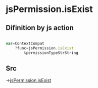 # jsPermission.isExist

## Difinition by js action

```js.js

var=ContextCompat
	?func=jsPermission.isExist
		&permissionTypeStrString
```

## Src

->[jsPermission.isExist](https://github.com/puutaro/CommandClick/blob/master/app/src/main/java/com/puutaro/commandclick/fragment_lib/terminal_fragment/js_interface/system/JsPermission.kt#L27)


